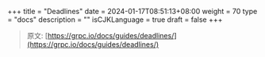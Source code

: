 +++
title = "Deadlines"
date = 2024-01-17T08:51:13+08:00
weight = 70
type = "docs"
description = ""
isCJKLanguage = true
draft = false
+++

> 原文: [https://grpc.io/docs/guides/deadlines/](https://grpc.io/docs/guides/deadlines/)
